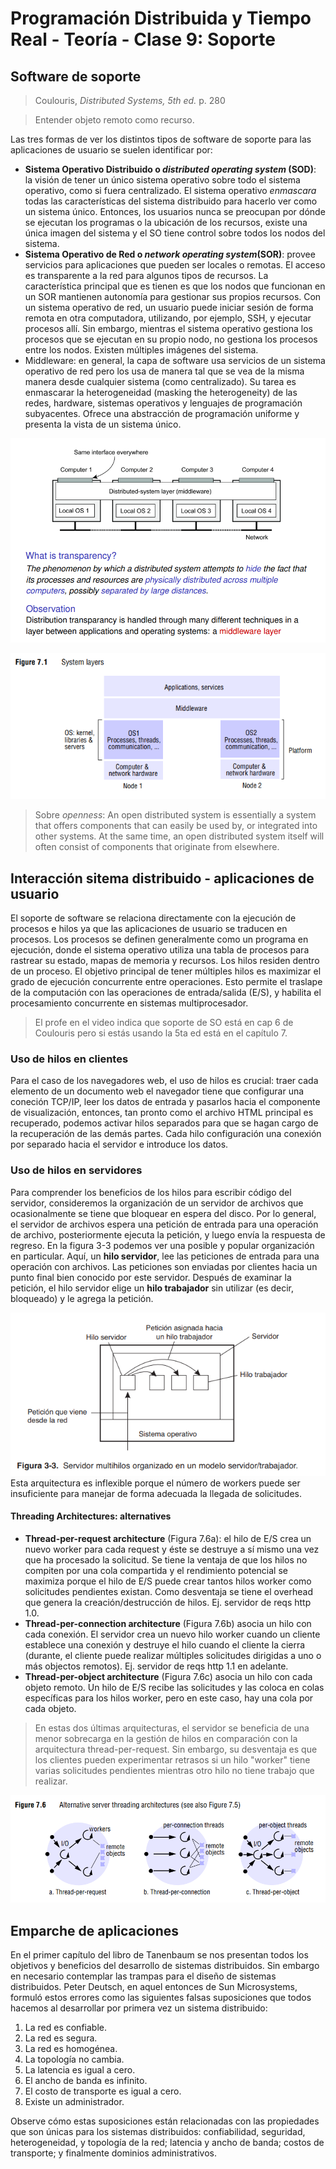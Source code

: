 # Programación Distribuida y Tiempo Real - Teoría - Clase 9: Soporte

## Software de soporte
> Coulouris, _Distributed Systems, 5th ed._ p. 280

> Entender objeto remoto como recurso. 

Las tres formas de ver los distintos tipos de software de soporte para las aplicaciones de usuario se suelen identificar por:
- **Sistema Operativo Distribuido o _distributed operating system_ (SOD)**: la visión de tener un único sistema operativo sobre todo el sistema operativo, como si fuera centralizado. El sistema operativo _enmascara_ todas las características del sistema distribuido para hacerlo ver como un sistema único. Entonces, los usuarios nunca se preocupan por dónde se ejecutan los programas o la ubicación de los recursos, existe una única imagen del sistema y el SO tiene control sobre todos los nodos del sistema. 
- **Sistema Operativo de Red o _network operating system_(SOR)**: provee servicios para aplicaciones que pueden ser locales o remotas. El acceso es transparente a la red para algunos tipos de recursos. La característica principal que es tienen es que los nodos que funcionan en un SOR mantienen autonomía para gestionar sus propios recursos. Con un sistema operativo de red, un usuario puede iniciar sesión de forma remota en otra computadora, utilizando, por ejemplo, SSH, y ejecutar procesos allí. Sin embargo, mientras el sistema operativo gestiona los procesos que se ejecutan en su propio nodo, no gestiona los procesos entre los nodos. Existen múltiples imágenes del sistema. 
- Middleware: en general, la capa de software usa servicios de un sistema operativo de red pero los usa de manera tal que se vea de la misma manera desde cualquier sistema (como centralizado). Su tarea es enmascarar la heterogeneidad (masking the heterogeneity) de las redes, hardware, sistemas operativos y lenguajes de programación subyacentes. Ofrece una abstracción de programación uniforme y presenta la vista de un sistema único.

![alt text](image-4.png)

![alt text](image-5.png)

> Sobre _openness_: An open distributed system is essentially a system that offers components that can easily be used by, or integrated into other systems. At the same time, an open distributed system itself will often consist of components that originate from elsewhere.


## Interacción sitema distribuido - aplicaciones de usuario 
El soporte de software se relaciona directamente con la ejecución de procesos e hilos ya que las aplicaciones de usuario se traducen en procesos. 
Los procesos se definen generalmente como un programa en ejecución, donde el sistema operativo utiliza una tabla de procesos para rastrear su estado, mapas de memoria y recursos. Los hilos residen dentro de un proceso.
El objetivo principal de tener múltiples hilos es maximizar el grado de ejecución concurrente entre operaciones. Esto permite el traslape de la computación con las operaciones de entrada/salida (E/S), y habilita el procesamiento concurrente en sistemas multiprocesador.

> El profe en el video indica que soporte de SO está en cap 6 de Coulouris pero si estás usando la 5ta ed está en el capítulo 7. 

### Uso de hilos en clientes 
Para el caso de los navegadores web, el uso de hilos es crucial: traer cada elemento de un documento web el navegador tiene que configurar una coneción TCP/IP, leer los datos de entrada y pasarlos hacia el componente de visualización, entonces, tan pronto como el archivo HTML principal es recuperado, podemos activar hilos separados para que se hagan cargo de la recuperación de las demás partes. Cada hilo configuración una conexión por separado hacia el servidor e introduce los datos. 

### Uso de hilos en servidores 
Para comprender los beneficios de los hilos para escribir código del servidor, consideremos la organización de un servidor de archivos que ocasionalmente se tiene que bloquear en espera del disco. Por lo general, el servidor de archivos espera una petición de entrada para una operación de archivo, posteriormente ejecuta la petición, y luego envía la respuesta de regreso. En la figura 3-3 podemos ver una posible y popular organización en particular. Aquí, un **hilo servidor**, lee las peticiones de entrada para una operación con archivos. Las peticiones son enviadas por clientes hacia un punto final bien conocido por este servidor. Después de examinar la petición, el hilo servidor elige un **hilo trabajador** sin utilizar (es decir, bloqueado) y le agrega la petición.

![alt text](image-6.png)
Esta arquitectura es inflexible porque el número de workers puede ser insuficiente para manejar de forma adecuada la llegada de solicitudes. 

#### Threading Architectures: alternatives
- **Thread-per-request architecture** (Figura 7.6a): el hilo de E/S crea un nuevo worker para cada request y éste se destruye a sí mismo una vez que ha procesado la solicitud. Se tiene la ventaja de que los hilos no compiten por una cola compartida y el rendimiento potencial se maximiza porque el hilo de E/S puede crear tantos hilos worker como solicitudes pendientes existan. Como desventaja se tiene el overhead que genera la creación/destrucción de hilos. Ej. servidor de reqs http 1.0. 
- **Thread-per-connection architecture** (Figura 7.6b) asocia un hilo con cada conexión. El servidor crea un nuevo hilo worker cuando un cliente establece una conexión y destruye el hilo cuando el cliente la cierra (durante, el cliente puede realizar múltiples solicitudes dirigidas a uno o más objectos remotos). Ej.  servidor de reqs http 1.1 en adelante. 
- **Thread-per-object architecture** (Figura 7.6c) asocia un hilo con cada objeto remoto. Un hilo de E/S recibe las solicitudes y las coloca en colas específicas para los hilos worker, pero en este caso, hay una cola por cada objeto.  

> En estas dos últimas arquitecturas, el servidor se beneficia de una menor sobrecarga en la gestión de hilos en comparación con la arquitectura thread-per-request. Sin embargo, su desventaja es que los clientes pueden experimentar retrasos si un hilo "worker" tiene varias solicitudes pendientes mientras otro hilo no tiene trabajo que realizar.

![alt text](image-8.png)

## Emparche de aplicaciones 
En el primer capítulo del libro de Tanenbaum se nos presentan todos los objetivos y beneficios del desarrollo de sistemas distribuidos. Sin embargo en necesario contemplar las trampas para el diseño de sistemas distribuidos. Peter Deutsch, en aquel entonces de Sun Microsystems, formuló estos errores como las siguientes falsas suposiciones que todos hacemos al desarrollar por primera vez un sistema distribuido:
1. La red es confiable.
2. La red es segura.
3. La red es homogénea.
4. La topología no cambia.
5. La latencia es igual a cero.
6. El ancho de banda es infinito.
7. El costo de transporte es igual a cero.
8. Existe un administrador.

Observe cómo estas suposiciones están relacionadas con las propiedades que son únicas para los sistemas distribuidos: confiabilidad, seguridad, heterogeneidad, y topología de la red; latencia y ancho de banda; costos de transporte; y finalmente dominios administrativos.